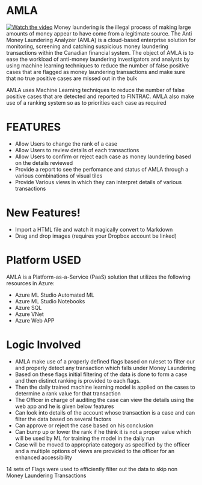 # AMLA
[![Watch the video](https://github.com/ScorpionsHackathon/AMLA/blob/master/Amla.PNG?raw=true)](https://youtu.be/_z03YI1Wvpw)
Money laundering is the illegal process of making large amounts of money appear to have come from a legitimate source.
The Anti Money Laundering Analyzer (AMLA) is a cloud-based enterprise solution for monitoring, screening and catching suspicious money laundering transactions within the Canadian financial system.
The object of AMLA is to ease the workload of anti-money laundering investigators and analysts by using machine learning techniques to reduce the number of false positive cases that are flagged as money laundering transactions and make sure that no true positive cases are missed out in the bulk


AMLA uses Machine Learning techniques to reduce the number of false positive cases that are detected and reported to FINTRAC.
AMLA also make use of a ranking system so as to priorities each case as required

# FEATURES
  - Allow Users to change the rank of a case
  - Allow Users to review details of each transactions
  - Allow Users to confirm or reject each case as money laundering based on the details reviewed
  - Provide a report to see the perfomance and status of AMLA through a various combinations of visual tiles
  - Provide Various views in which  they can interpret details of various transactions

# New Features!

  - Import a HTML file and watch it magically convert to Markdown
  - Drag and drop images (requires your Dropbox account be linked)


# Platform USED
  AMLA is a Platform-as-a-Service (PaaS) solution that utilizes the following resources in Azure:
- Azure ML Studio Automated ML
- Azure ML Studio Notebooks
- Azure SQL
- Azure VNet
 - Azure Web APP

# Logic Involved
- AMLA make use of a properly defined flags based on ruleset to filter our and properly detect any transaction which falls under Money Laundering 
- Based on these flags initial filtering of the data is done to form a case and then distinct ranking is provided to each flags.
- Then the daily trained machine learning model is applied on the cases to determine a rank value for that transaction
- The Officer in charge of auditing the case can view the details using the web app and he is given below features
- Can look into details of the account whose transaction is a case and can filter the data based on several factors
- Can approve or reject the case based on his conclusion
- Can bump up or lower the rank if he think it is not a proper value which will be used by ML for training the model in the daily run
- Case will be moved to appropriate category as specified by the officer and a multiple options of views are provided to the officer for an enhanced accessibility

14 sets of Flags were used to efficiently filter out the data to skip non Money Laundering Transactions

